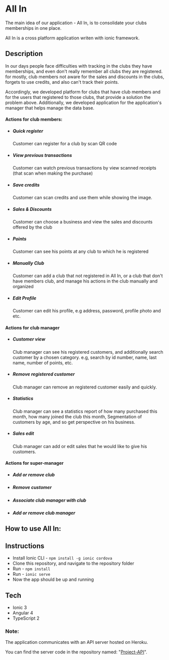 # All In 

The main idea of our application - All In, is to consolidate your clubs memberships in one place.

All In is a cross platform application writen with ionic framework.

## Description
In our days people face difficulties with tracking in the clubs they have memberships,
and even don't really remember all clubs they are registered.
for mostly, club members not aware for the sales and discounts in the clubs,
forgets to use credits, and also can't track their points.

Accordingly, we developed platform for clubs that have club members and for the users that registered to those clubs,
that provide a solution the problem above.
Additionally, we developed application for the application's manager that helps manage the data base.


#### Actions for club members:
* ##### Quick register

  Customer can register for a club by scan QR code

* ##### View previous transactions

  Customer can watch previous transactions by view scanned receipts (that scan when making the purchase)

* ##### Save credits

  Customer can scan credits and use them while showing the image.

* ##### Sales & Discounts

  Customer can choose a business and view the sales and discounts offered by the club

* ##### Points

  Customer can see his points at any club to which he is registered

* ##### Manually Club

  Customer can add a club that not registered in All In, or a club that don't have members club,
  and manage his actions in the club manually and organized

* ##### Edit Profile

  Customer can edit his profile, e.g address, password, profile photo and etc.

#### Actions for club manager

* ##### Customer view

  Club manager can see his registered customers, and additionally search customer by a chosen category.
  e.g, search by id number, name, last name, number of points, etc.

* ##### Remove registered customer

  Club manager can remove an registered customer easily and quickly.

* ##### Statistics

  Club manager can see a statistics report of how many purchased this month, how many joined the club this month, 
  Segmentation of customers by age, and so get perspective on his business.

* ##### Sales edit

  Club manager can add or edit sales that he would like to give his customers.

#### Actions for super-manager

* ##### Add or remove club

* ##### Remove customer

* ##### Associate club manager with club

* ##### Add or remove club manager

## How to use All In:

## Instructions
* Install Ionic CLI - `npm install -g ionic cordova`
* Clone this repository, and navigate to the repository folder
* Run - `npm install`
* Run - `ionic serve`
* Now the app should be up and running

## Tech
* Ionic 3
* Angular 4
* TypeScript 2

### Note:
The application communicates with an API server hosted on Heroku.

You can find the server code in the repository named: "[Project-API](https://github.com/gallib2/Project-API)".
